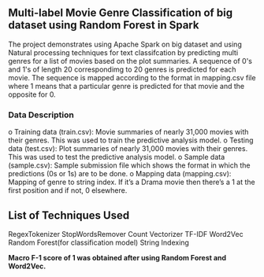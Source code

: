 
## Multi-label Movie Genre Classification of big dataset using Random Forest in Spark 
The project demonstrates using Apache Spark on big dataset and using Natural processing techniques for text classifcation by predicting multi genres for a list of movies based on the plot summaries. A sequence of 0's and 1's of length 20 correspondimg to 20 genres is predicted for each movie. The sequence is mapped according to the format in mapping.csv file where 1 means that a particular genre is predicted for that movie and the opposite for 0.

### Data Description
o Training data (train.csv): Movie summaries of nearly 31,000
movies with their genres. This was used to train the predictive
analysis model.
o Testing data (test.csv): Plot summaries of nearly 31,000 movies
with their genres. This was used to test the predictive analysis
model.
o Sample data (sample.csv): Sample submission file which shows
the format in which the predictions (0s or 1s) are to be done.
o Mapping data (mapping.csv): Mapping of genre to string index.
If it’s a Drama movie then there’s a 1 at the first position and if
not, 0 elsewhere.

## List of Techniques Used
RegexTokenizer
StopWordsRemover
Count Vectorizer
TF-IDF
Word2Vec
Random Forest(for classification model)
String Indexing

<b> Macro F-1 score of 1 was obtained after using Random Forest and Word2Vec. </b>
